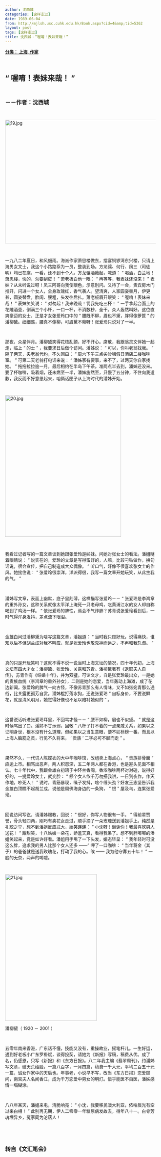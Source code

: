 ```yaml
---
author: 沈西城
categories: [这样走过]
date: 1989-06-04
from: http://mjlsh.usc.cuhk.edu.hk/Book.aspx?cid=4&amp;tid=5362
layout: post
tags: [这样走过]
title: 沈西城：“喔唷！表妹来哉！”
---
```


<div style="margin: 15px 10px 10px 0px;">
<div>
<span id="ctl00_ContentPlaceHolder1_chapter1_SubjectLabel" style="font-weight:bold;text-decoration:underline;">
   分类： 上海, 作家
  </span>
</div>
<p class="p1">
<b>
<font size="5">
<span class="s1">
</span>
<br/>
</font>
</b>
</p>
<p class="p2">
<b>
<font size="5">
<span class="s2" style="">
<font size="5">
      “
     </font>
</span>
<span class="s1" style="">
     喔唷！表妹来哉！
    </span>
<span class="s2" style="">
<font size="5">
      ”
     </font>
</span>
</font>
</b>
</p>
<p class="p1">
<b>
<font size="4">
<span class="s1">
</span>
<br/>
</font>
</b>
</p>
<p class="p2">
<span class="s1">
<b>
<font size="4">
     －－作者：沈西城
    </font>
</b>
</span>
</p>
<p class="p1">
<span class="s1">
</span>
<br/>
</p>
<p class="p3">
<span class="s1">
<img alt="19.jpg" border="0" height="403" src="https://i.imgur.com/TkLZptr.jpg" width="500"/>
</span>
</p>
<p class="p1">
<span class="s1">
</span>
<br/>
</p>
<p class="p2">
<span class="s1">
   一九八二年夏日，和风细雨。海派作家萧思楼做东，摆宴铜锣湾东兴楼，只请上海男女文士，我这个小路路忝为一员，整装到场。方龙骧、何行、凤三（司徒明）均已在座，一看，还不到十个人。方龙骧酒瘾起，喊道：
  </span>
<span class="s2">
   “
  </span>
<span class="s1">
   喝酒，白兰地！萧思楼，快的，勿要刮皮！
  </span>
<span class="s2">
   ”
  </span>
<span class="s1">
   萧老板白他一眼：
  </span>
<span class="s2">
   “
  </span>
<span class="s1">
   再等等，我表妹还没来！
  </span>
<span class="s2">
   ”
  </span>
<span class="s1">
   表妹？从未听说过呀！凤三阿哥向我使眼色，示意别问。又待了一会，贵宾房木门推开，闪进一个女人，全身玫瑰红，香气袭人。望清爽，人家圆姿替月，伊更甚，圆姿替盘，脸阔、腰粗，头发往后扎。萧老板眉开眼笑：
  </span>
<span class="s2">
   “
  </span>
<span class="s1">
   喔唷！表妹来哉！
  </span>
<span class="s2">
   ”
  </span>
<span class="s1">
   表妹笑笑说：
  </span>
<span class="s2">
   “
  </span>
<span class="s1">
   对勿起！我来晚哉！罚我先吃三杯！
  </span>
<span class="s2">
   ”
  </span>
<span class="s1">
   一手拿起台面上的花雕酒壶，倒满三个小杯，一口一杯，不消数秒，全干。众人轰然叫好。这位直爽豪迈的女士，正是才女张爱玲口中的
  </span>
<span class="s2">
   “
  </span>
<span class="s1">
   腰既不柳，眉也不黛，胖得像箩筐
  </span>
<span class="s2">
   ”
  </span>
<span class="s1">
   的潘柳黛。细细瞧，腰真不像柳，可眉黛不赖呀！张爱玲只说对了一半。
  </span>
</p>
<p class="p1">
<span class="s1">
</span>
<br/>
</p>
<p class="p2">
<span class="s1">
   那夜，众星伴月。潘柳黛笑得花枝乱颤，好不开心。席散，我跟翁灵文伴她一起走，临上
  </span>
<span class="s2">
   “
  </span>
<span class="s1">
   的士
  </span>
<span class="s2">
   ”
  </span>
<span class="s1">
   ，我要求日后做个访问。潘姊说：
  </span>
<span class="s2">
   “
  </span>
<span class="s1">
   可以，你叫老翁找我。
  </span>
<span class="s2">
   ”
  </span>
<span class="s1">
   隔了两天，央老翁代约，不久回曰：
  </span>
<span class="s2">
   “
  </span>
<span class="s1">
   周六下午三点尖沙咀假日酒店二楼咖啡室。
  </span>
<span class="s2">
   ”
  </span>
<span class="s1">
   可第二天老翁打电话来说：
  </span>
<span class="s2">
   “
  </span>
<span class="s1">
   潘姊家有要事，来不了，过两天你自家找她。
  </span>
<span class="s2">
   ”
  </span>
<span class="s1">
   拖拖拉拉逾一月，最后相约在半岛下午茶。准两点半去到，潘姊还没来。要了杯咖啡，吸着烟，还未燃至一半，潘姊施然至，只慢了五分钟，不住向我道歉，我反而不好意思起来，咱俩话匣子从上海时代的潘姊开始。
  </span>
</p>
<p class="p1">
<span class="s1">
</span>
<br/>
</p>
<p class="p3">
<span class="s1">
<img alt="20.jpg" border="0" height="462" src="https://i.imgur.com/DgQylOA.jpg" width="380"/>
</span>
</p>
<p class="p1">
<span class="s1">
</span>
<br/>
</p>
<p class="p2">
<span class="s1">
   我看过记者写的一篇文章谈到她跟张爱玲是姊妹。问她对张女士的看法。潘姐瞇着眼睛说：
  </span>
<span class="s2">
   “
  </span>
<span class="s1">
   说实在的，爱玲的文章是写得蛮好的，人嘛，比较刁钻做作，换句话说，很会宣传，把自己制造成大众偶像。
  </span>
<span class="s2">
   ”
  </span>
<span class="s1">
   听口气，好像不很喜欢张女士的作风。她接住说：
  </span>
<span class="s2">
   “
  </span>
<span class="s1">
   张爱玲很崇洋，洋派得很，我写一篇文章开她玩笑，从此生我的气。
  </span>
<span class="s2">
   ”
  </span>
</p>
<p class="p1">
<span class="s1">
</span>
<br/>
</p>
<p class="p2">
<span class="s1">
   潘姊写文章，表面上幽默，底子里刻薄，这样描写张爱玲－－
  </span>
<span class="s2">
   “
  </span>
<span class="s1">
   张爱玲是李鸿章的重外孙女，这种关系就像太平洋上淹死一只老母鸡，吃黄浦江水的女人却自称喝到了鸡汤一样。
  </span>
<span class="s2">
   ”
  </span>
<span class="s1">
   依张爱玲的脾性，焉会不气炸肺？苏青说张爱玲看到后，一时气得浑身发抖，差点流下眼泪。
  </span>
</p>
<p class="p1">
<span class="s1">
</span>
<br/>
</p>
<p class="p2">
<span class="s1">
   金雄白问过潘柳黛为啥写这篇文章，潘姐道：
  </span>
<span class="s2">
   “
  </span>
<span class="s1">
   当时我只顾好玩，说得痛快，谁知以后不但胡兰成对我不叫应，就是张爱玲也敬鬼神而远之，不再和我轧淘。
  </span>
<span class="s2">
   ”
  </span>
</p>
<p class="p1">
<span class="s1">
</span>
<br/>
</p>
<p class="p2">
<span class="s1">
   真的只是开玩笑吗？这就不得不说一说当时上海文坛的情况，四十年代初，上海文坛有四大才女：潘柳黛、张爱玲、关露和苏青。潘柳黛著有《退职夫人自传》，苏青作有《结婚十年》，并为双璧。可论文才，自是张爱玲最出众，一是她的贵族血统（李鸿章的重外孙女），二则是她的恋爱，当年轰动上海滩，成了花边新闻。张爱玲的脾气一向古怪，不像苏青那么有人情味，又不如张宛青那么通俗，比关露更孤芳自赏。潘姊棍打落水狗，还说张爱玲
  </span>
<span class="s2">
   “
  </span>
<span class="s1">
   自标身价，不要说鲜花，就是清风明月，她觉得好像也不足以陪衬她似的
  </span>
<span class="s2">
   ”
  </span>
<span class="s1">
   。
  </span>
</p>
<p class="p1">
<span class="s1">
</span>
<br/>
</p>
<p class="p2">
<span class="s1">
   这番说话听进张爱玲耳里，不回骂才怪－－
  </span>
<span class="s2">
   “
  </span>
<span class="s1">
   腰不如柳，眉也不似黛。
  </span>
<span class="s2">
   ”
  </span>
<span class="s1">
   就是这时候骂出了口。潘姊不甘示弱，回敬
  </span>
<span class="s2">
   “
  </span>
<span class="s1">
   八杆子打不着的一点亲戚关系，如果以之证明身世，根本没有什么道理，但如果以之当生意眼，便不妨标榜一番。而且以上海人脑筋之灵，行见不久将来，
  </span>
<span class="s2">
   ‘
  </span>
<span class="s1">
   贵族
  </span>
<span class="s2">
   ’
  </span>
<span class="s1">
   二字必可不胫而走
  </span>
<span class="s2">
   ”
  </span>
<span class="s1">
   。
  </span>
</p>
<p class="p1">
<span class="s1">
</span>
<br/>
</p>
<p class="p2">
<span class="s1">
   果然不久，一代词人陈蝶衣的大中华咖啡馆，改组卖上海点心，
  </span>
<span class="s2">
   “
  </span>
<span class="s1">
   贵族排骨面
  </span>
<span class="s2">
   ”
  </span>
<span class="s1">
   应运上市。相骂出恶声，两人积怨深，五二年两人都在香港，也是迎头见面不相认。七十年代中，我跟金雄白初晤于中环兰香阁，香浓咖啡两杯对对碰，说得好好的，一提爱玲女士，就变脸：
  </span>
<span class="s2">
   “
  </span>
<span class="s1">
   额个女人侬千万勿搭我讲，一日到夜作，作天作地，吵死人！
  </span>
<span class="s2">
   ”
  </span>
<span class="s1">
   说时，青筋暴现，嗓子发抖，啥个缠头劲？好友王志坚告诉我金雄白顶瞧不起胡兰成，说他是周佛海身边的一条狗，
  </span>
<span class="s2">
   “
  </span>
<span class="s1">
   恨
  </span>
<span class="s2">
   ”
  </span>
<span class="s1">
   屋及乌，连累张爱玲。
  </span>
</p>
<p class="p1">
<span class="s1">
</span>
<br/>
</p>
<p class="p2">
<span class="s1">
   回说访问写讫，请潘姊赐教，回说：
  </span>
<span class="s2">
   “
  </span>
<span class="s1">
   很好，你写人物很有一手。
  </span>
<span class="s2">
   ”
  </span>
<span class="s1">
   得前辈赞誉，骨头轻四两，刚巧有卖花女走过，顺手摘了一朵玫瑰送到潘姐手上。纯然是礼貌之举，想不到潘姐反应忒大，娇笑连连：
  </span>
<span class="s2">
   “
  </span>
<span class="s1">
   小沈呀！谢谢你！我最喜欢男人送花！
  </span>
<span class="s2">
   ”
  </span>
<span class="s1">
   甜甜笑，十八姑娘一朵花，娇羞天真，看得我呆了。想不到胖嘟嘟的潘姐笑起来，竟是如许好看。潘姐用手甩了一下头发，媚态毕呈：
  </span>
<span class="s2">
   “
  </span>
<span class="s1">
   我年轻时可没这么胖，追求我的男人比那个女人还多
  </span>
<span class="s2">
   ——”
  </span>
<span class="s1">
   呷了一口咖啡：
  </span>
<span class="s2">
   “
  </span>
<span class="s1">
   当年蒋金（其子）的爸爸就是送我玫瑰花，打动了我的心。唉
  </span>
<span class="s2">
   ——
  </span>
<span class="s1">
   我为他守寡五十年！
  </span>
<span class="s2">
   ”
  </span>
<span class="s1">
   一脸的无奈，两声的唏嘘。
  </span>
</p>
<p class="p1">
<span class="s1">
</span>
<br/>
</p>
<p class="p3">
<span class="s1">
<img alt="21.jpg" border="0" height="478" src="https://i.imgur.com/2YjqGax.jpeg" width="300"/>
</span>
</p>
<p class="p3">
<span class="s3">
   潘柳黛（
  </span>
<span class="s1">
   1920
  </span>
<span class="s3">
   －
  </span>
<span class="s1">
   2001
  </span>
<span class="s3">
   ）
  </span>
</p>
<p class="p1">
<span class="s1">
</span>
<br/>
</p>
<p class="p2">
<span class="s1">
   五零年南来香港，广东话不懂，技能又没有，重操故业，摇笔杆儿。一生好运，遇到好老板小广东罗褂斌，谈得投契，请她为《新报》写稿，稿费从优。成了名，仍感恩，只写《新报》和《东方日报》。八二年我主编《翡翠周刊》，约潘姊写文章，破天荒给脸，一篇八百字，一月四篇，稿费一千大元，平均二百五十元一篇，诚女作家中的天后也。年事老，小说早不写，改当《东方日报》恋爱顾问，南宫夫人名闻香江，成为千万恋爱中男女的明灯。惜乎能医不自医，潘姊感情一塌糊涂。
  </span>
</p>
<p class="p1">
<span class="s1">
</span>
<br/>
</p>
<p class="p2">
<span class="s1">
   八八年某天，潘姐来电，清脆响亮：
  </span>
<span class="s2">
   “
  </span>
<span class="s1">
   小沈，我要移民澳大利亚，侬啥辰光有空过来白相！
  </span>
<span class="s2">
   ”
  </span>
<span class="s1">
   此别再无期，伊人二零零一年糖尿病发故去，得年八十一。白骨芳魂埋异乡，冤家同为沦落人！
  </span>
</p>
<p class="p1">
<span class="s1">
</span>
<br/>
</p>
<p class="p1">
<b>
<font size="4">
<span class="s1">
</span>
<br/>
</font>
</b>
</p>
<p class="p2">
<span class="s1">
<b>
<font size="4">
     转自《文汇笔会》
    </font>
</b>
</span>
</p>
</div>
